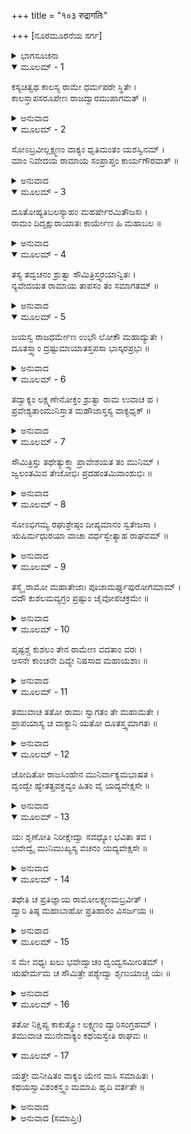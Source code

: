 +++
title = "१०३ रुद्रागतिः"

+++
[ನೂರಮೂರನೆಯ ಸರ್ಗ]



<details><summary>ಭಾಗಸೂಚನಾ</summary>

ಶ್ರೀರಾಮನಲ್ಲಿಗೆ ಕಾಲಪುರುಷನ ಆಗಮನ
</details>

<details open><summary>ಮೂಲಮ್ - 1</summary>

ಕಸ್ಯಚಿತ್ವಥ ಕಾಲಸ್ಯ ರಾಮೇ ಧರ್ಮಪರೇ ಸ್ಥಿತೇ ।  
ಕಾಲಸ್ತಾಪಸರೂಪೇಣ  ರಾಜದ್ವಾರಮುಪಾಗಮತ್ ॥
</details>

<details><summary>ಅನುವಾದ</summary>

ಅನಂತರ ಕೆಲಕಾಲ ಸಂದ ಬಳಿಕ ಭಗವಾನ್ ಶ್ರೀರಾಮನು ಧರ್ಮಪೂರ್ವಕವಾಗಿ ಅಯೋಧ್ಯೆಯನ್ನು ಆಳುತ್ತಿದ್ದಾಗ ಸಾಕ್ಷಾತ್ ಕಾಲನು ತಪಸ್ವಿಯ ರೂಪದಲ್ಲಿ ಅರಮನೆಯ ದ್ವಾರಕ್ಕೆ ಬಂದನು.॥1॥
</details>

<details open><summary>ಮೂಲಮ್ - 2</summary>

ಸೋಽಬ್ರವೀಲ್ಲಕ್ಷ್ಮಣಂ ವಾಕ್ಯಂ ಧೃತಿಮಂತಂ ಯಶಸ್ವಿನಮ್ ।  
ಮಾಂ ನಿವೇದಯ ರಾಮಾಯ ಸಂಪ್ರಾಪ್ತಂ ಕಾರ್ಯಗೌರವಾತ್ ॥
</details>

<details><summary>ಅನುವಾದ</summary>

ಅವನು ದ್ವಾರದಲ್ಲಿ ನಿಂತು ಧೈರ್ಯವಂತ, ಯಶಸ್ವೀ ಲಕ್ಷ್ಮಣನಲ್ಲಿ ಹೇಳಿದನು - ನಾನೊಂದು ಭಾರೀ ಕಾರ್ಯದಿಂದ ಬಂದಿರುವೆನು. ನೀನು ರಾಮಚಂದ್ರನಿಗೆ ನಾನು ಬಂದಿರುವ ಸೂಚನೆಯನ್ನು ಕೊಡು.॥2॥
</details>

<details open><summary>ಮೂಲಮ್ - 3</summary>

ದೂತೋಹ್ಯತಿಬಲಸ್ಯಾಹಂ ಮಹರ್ಷೇರಮಿತೌಜಸಃ ।  
ರಾಮಂ ದಿದೃಕ್ಷುರಾಯಾತಃ ಕಾರ್ಯೇಣ ಹಿ ಮಹಾಬಲ ॥
</details>

<details><summary>ಅನುವಾದ</summary>

ಮಹಾಬಲಿ ಲಕ್ಷ್ಮಣ! ನಾನು ಅಮಿತ ತೇಜಸ್ವೀ ಮಹರ್ಷಿ ಅತಿ ಬಲನ ದೂತನಾಗಿದ್ದೇನೆ ಹಾಗೂ ಒಂದು ಆವಶ್ಯಕ ಕಾರ್ಯವಶ ಶ್ರೀರಾಮಚಂದ್ರನನ್ನು ಕಾಣಲು ಬಂದಿರುವೆನು.॥3॥
</details>

<details open><summary>ಮೂಲಮ್ - 4</summary>

ತಸ್ಯ ತದ್ವಚನಂ ಶ್ರುತ್ವಾ ಸೌಮಿತ್ರಿಸ್ತ್ವರಯಾನ್ವಿತಃ ।  
ನ್ಯವೇದಯತ ರಾಮಾಯ ತಾಪಸಂ ತಂ ಸಮಾಗತಮ್ ॥
</details>

<details><summary>ಅನುವಾದ</summary>

ಅವನ ಮಾತನ್ನು ಕೇಳಿ ಸುಮಿತ್ರಾ ಕುಮಾರ ಲಕ್ಷ್ಮಣನು ಲಗುಬಗೆಯಿಂದ ಒಳಗೆ ಹೋಗಿ ಶ್ರೀರಾಮನಲ್ಲಿ ಆ ತಾಪಸನ ಆಗಮನವನ್ನು ಸೂಚಿಸಿದನು.॥4॥
</details>

<details open><summary>ಮೂಲಮ್ - 5</summary>

ಜಯಸ್ವ ರಾಜಧರ್ಮೇಣ ಉಭೌ ಲೋಕೌ ಮಹಾದ್ಯುತೇ ।  
ದೂತಸ್ತ್ವಾಂ ದ್ರಷ್ಟುಮಾಯಾತಸ್ತಪಸಾ ಭಾಸ್ಕರಪ್ರಭಃ ॥
</details>

<details><summary>ಅನುವಾದ</summary>

ಮಹಾತೇಜಸ್ವೀ ಮಹಾರಾಜ! ನೀನು ನಿನ್ನ ರಾಜಧರ್ಮದ ಪ್ರಭಾವದಿಂದ ಇಹ- ಪರಲೋಕಗಳನ್ನು ಜಯಿಸಿದ್ದೀಯೆ. ಓರ್ವ ಮಹರ್ಷಿ ದೂತನ ರೂಪದಲ್ಲಿ ನಿಮ್ಮನ್ನು ಕಾಣಲು ಬಂದಿರುವರು. ಅವರು ತಪಸ್ಸಿನಿಂದ ಪ್ರಾಪ್ತವಾದ ತೇಜದಿಂದ ಸೂರ್ಯನಂತೆ ಪ್ರಕಾಶಿಸುತ್ತಿರುವರು.॥5॥
</details>

<details open><summary>ಮೂಲಮ್ - 6</summary>

ತದ್ವಾಕ್ಯಂ ಲಕ್ಷ್ಮಣೇನೋಕ್ತಂ ಶ್ರುತ್ವಾ ರಾಮ ಉವಾಚ ಹ ।  
ಪ್ರವೇಶ್ಯತಾಂಮುನಿಸ್ತಾತ ಮಹೌಜಾಸ್ತಸ್ಯ ವಾಕ್ಯಧೃಕ್ ॥
</details>

<details><summary>ಅನುವಾದ</summary>

ಲಕ್ಷ್ಮಣನು ಹೇಳಿದ ಮಾತನ್ನು ಕೇಳಿ ಶ್ರೀರಾಮನು - ಅಯ್ಯಾ! ತನ್ನ ಸ್ವಾಮಿಯ ಸಂದೇಶವನ್ನು ಹೊತ್ತು ತಂದಿರುವ ಆ ಮಹಾತೇಜಸ್ವೀ ಮುನಿಯನ್ನು ಒಳಗೆ ಕರೆದುಕೊಂಡು ಬಾ ಎಂದು ಹೇಳಿದನು.॥6॥
</details>

<details open><summary>ಮೂಲಮ್ - 7</summary>

ಸೌಮಿತ್ರಿಸ್ತು ತಥೇತ್ಯುಕ್ತ್ವಾ ಪ್ರಾವೇಶಯತ ತಂ ಮುನಿಮ್ ।  
ಜ್ವಲಂತಮಿವ ತೇಜೋಭಿಃ ಪ್ರದಹಂತಮಿವಾಂಶುಭಿಃ ॥
</details>

<details><summary>ಅನುವಾದ</summary>

‘ಹಾಗೆಯೇ ಆಗಲಿ’ ಎಂದು ಹೇಳಿ ಸೌಮಿತ್ರಿಯು ಆ ಮುನಿಯನ್ನು ಒಳಗೆ ಕರೆದುಕೊಂಡು ಬಂದನು. ಅವರು ತೇಜದಿಂದ ಪ್ರಜ್ವಲಿತನಾಗಿ, ತನ್ನ ಪ್ರಖರ ಕಿರಣಗಳಿಂದ ಸುಟ್ಟುಬಿಡುವರೋ ಎಂದೆನಿಸುತ್ತಿತ್ತು.॥7॥
</details>

<details open><summary>ಮೂಲಮ್ - 8</summary>

ಸೋಽಭಿಗಮ್ಯ ರಘುಶ್ರೇಷ್ಠಂ ದೀಪ್ಯಮಾನಂ ಸ್ವತೇಜಸಾ ।  
ಋಷಿರ್ಮಧುರಯಾ ವಾಚಾ ವರ್ಧಸ್ವೇತ್ಯಾಹ ರಾಘವಮ್ ॥
</details>

<details><summary>ಅನುವಾದ</summary>

ತನ್ನ ತೇಜದಿಂದ ದೀಪ್ತಿಮಂತನಾದ ರಘುಕುಲತಿಲಕ ಶ್ರೀರಾಮನ ಬಳಿಗೆ ಬಂದ ಋಷಿಯು ಅವನಲ್ಲಿ ಮಧುರವಾಗಿ ಹೇಳಿದನು - ರಘುಕುಲನಂದನ! ನಿನಗೆ ಅಭ್ಯುದಯವಾಗಲಿ.॥8॥
</details>

<details open><summary>ಮೂಲಮ್ - 9</summary>

ತಸ್ಮೈ ರಾಮೋ ಮಹಾತೇಜಾಃ ಪೂಜಾಮರ್ಘ್ಯಪುರೋಗಮಾಮ್ ।  
ದದೌ ಕುಶಲಮವ್ಯಗ್ರಂ ಪ್ರಷ್ಟುಂ ಚೈವೋಪಚಕ್ರಮೇ ॥
</details>

<details><summary>ಅನುವಾದ</summary>

ಮಹಾತೇಜಸ್ವೀ ಶ್ರೀರಾಮನು ಅವರಿಗೆ ಅರ್ಘ್ಯ, ಪಾದ್ಯಾದಿ ಪೂಜೋಪಚಾರಗಳನ್ನು ಅರ್ಪಿಸಿ, ಶಾಂತವಾಗಿ ಅವರ ಕ್ಷೇಮ ಸಮಾಚಾರ ಕೇಳತೊಡಗಿದನು.॥9॥
</details>

<details open><summary>ಮೂಲಮ್ - 10</summary>

ಪೃಷ್ಟಶ್ಚ ಕುಶಲಂ ತೇನ ರಾಮೇಣ ವದತಾಂ ವರಃ ।  
ಆಸನೇ ಕಾಂಚನೇ ದಿವ್ಯೇ ನಿಷಸಾದ ಮಹಾಯಶಾಃ ॥
</details>

<details><summary>ಅನುವಾದ</summary>

ಶ್ರೀರಾಮನು ಕೇಳಿದಾಗ ಶ್ರೇಷ್ಠವಾಗ್ನಿ, ಮಹಾಯಶಸ್ವೀ ಮುನಿಯು ಕ್ಷೇಮ-ಸಮಾಚಾರ ತಿಳಿಸಿ, ದಿವ್ಯ ಸ್ವರ್ಣಮಯ ಆಸನದಲ್ಲಿ ವಿರಾಜಮಾನರಾದರು.॥10॥
</details>

<details open><summary>ಮೂಲಮ್ - 11</summary>

ತಮುವಾಚ ತತೋ ರಾಮಃ ಸ್ವಾಗತಂ ತೇ ಮಹಾಮತೇ ।  
ಪ್ರಾಪಯಾಸ್ಯ ಚ ವಾಕ್ಯಾನಿ ಯತೋ ದೂತಸ್ತ್ವಮಾಗತಃ ॥
</details>

<details><summary>ಅನುವಾದ</summary>

ಬಳಿಕ ಶ್ರೀರಾಮನು ಅವರಲ್ಲಿ ಹೇಳಿದನು - ಮಹಾಮತೇ! ನಿಮಗೆ ಸ್ವಾಗತವಿರಲಿ. ನೀವು ಯಾರ ದೂತರಾಗಿ ಇಲ್ಲಿಗೆ ಆಗಮಿಸಿರುವಿರೋ, ಅವರ ಸಂದೇಶ ತಿಳಿಸಿರಿ.॥11॥
</details>

<details open><summary>ಮೂಲಮ್ - 12</summary>

ಚೋದಿತೋ ರಾಜಸಿಂಹೇನ ಮುನಿರ್ವಾಕ್ಯಮಭಾಷತ ।  
ದ್ವಂದ್ವೇ ಹ್ಯೇತತ್ಪ್ರವಕ್ತವ್ಯಂ ಹಿತಂ ವೈ ಯದ್ಯವೇಕ್ಷಸೇ ॥
</details>

<details><summary>ಅನುವಾದ</summary>

ರಾಜಸಿಂಹ ಶ್ರೀರಾಮನು ಹೀಗೆ ಪ್ರೇರೇಪಿಸಿದಾಗ ಮುನಿ ಹೇಳಿದರು - ನೀನು ನಮ್ಮ ಹಿತವನ್ನು ಬಯಸುವೆಯಾದರೆ, ನಾನು-ನೀನು ಇಬ್ಬರೇ ಇರುವಲ್ಲಿಯೇ ಹೇಳುವುದು ಉಚಿತವಾದೀತು.॥1.॥
</details>

<details open><summary>ಮೂಲಮ್ - 13</summary>

ಯಃ ಶೃಣೋತಿ ನಿರೀಕ್ಷೇದ್ವಾ ಸವಧ್ಯೋ ಭವಿತಾ ತವ ।  
ಭವೇದ್ವೈ ಮುನಿಮುಖ್ಯಸ್ಯ ವಚನಂ ಯದ್ಯವೇಕ್ಷಸೇ ॥
</details>

<details><summary>ಅನುವಾದ</summary>

ನೀನು ಮುನಿಶ್ರೇಷ್ಠ ಅತಿಬಲನ ಮಾತಿನ ಕಡೆಗೆ ಗಮನ ಕೊಡುವುದಿದ್ದರೆ, ಯಾರೇ ಮನುಷ್ಯನು ನಮ್ಮಿಬ್ಬರ ಮಾತನ್ನು ಕೇಳಿಸಿಕೊಂಡರೆ, ಅಥವಾ ನಾವು ಮಾಡುವ ವಾರ್ತಾಲಾಪವನ್ನು ನೋಡಿದರೆ ಅವನನ್ನು ವಧಿಸಲಾಗುವುದು ಎಂದು ನೀನು ಘೋಷಣೆ ಮಾಡಬೇಕು.॥13॥
</details>

<details open><summary>ಮೂಲಮ್ - 14</summary>

ತಥೇತಿ ಚ ಪ್ರತಿಜ್ಞಾಯ ರಾಮೋಲಕ್ಷ್ಮಣಮಬ್ರವೀತ್ ।  
ದ್ವಾರಿ ತಿಷ್ಠ ಮಹಾಬಾಹೋ ಪ್ರತಿಹಾರಂ ವಿಸರ್ಜಯ ॥
</details>

<details><summary>ಅನುವಾದ</summary>

ಶ್ರೀರಾಮನು ‘ಹಾಗೆಯೇ ಆಗಲಿ’ ಎಂದು ಹೇಳಿ ಪ್ರತಿಜ್ಞೆ ಮಾಡಿದನು ಮತ್ತು ಲಕ್ಷ್ಮಣನಲ್ಲಿ ಹೇಳಿದನು- ಮಹಾಬಾಹೋ! ದ್ವಾರಪಾಲಕನನ್ನು ಕಳಿಸಿ ನೀನೇ ಸ್ವತಃ ಬಾಗಿಲಲ್ಲಿ ನಿಂತು ಕಾವಲು ಕಾಯಬೇಕು.॥14॥
</details>

<details open><summary>ಮೂಲಮ್ - 15</summary>

ಸ ಮೇ ವಧ್ಯಃ ಖಲು ಭವೇದ್ವಾಚಂ ದ್ವಂದ್ವಸಮೀರಿತಮ್ ।  
ಋಷೇರ್ಮಮ ಚ ಸೌಮಿತ್ರೇ ಪಶ್ಯೇದ್ವಾ ಶೃಣುಯಾಚ್ಚ ಯಃ ॥
</details>

<details><summary>ಅನುವಾದ</summary>

ಸುಮಿತ್ರಾನಂದನ! ಋಷಿ ಮತ್ತು ನನ್ನ ಮಾತನ್ನು ಕೇಳುವವನು, ನಾವು ಮಾತನಾಡುವುದನ್ನು ನೋಡುವವನು ನನ್ನಿಂದ ವಧಿಸಲ್ಪಡುವನು.॥15॥
</details>

<details open><summary>ಮೂಲಮ್ - 16</summary>

ತತೋ ನಿಕ್ಷಿಪ್ಯ ಕಾಕುತ್ಸ್ಥೋ ಲಕ್ಷ್ಮಣಂ ದ್ವಾರಿಸಂಗ್ರಹಮ್ ।  
ತಮುವಾಚ ಮುನೇವಾಕ್ಯಂ ಕಥಯಸ್ವೇತಿ ರಾಘವಃ ॥
</details>

<details open><summary>ಮೂಲಮ್ - 17</summary>

ಯತ್ತೇ ಮನೀಷಿತಂ ವಾಕ್ಯಂ ಯೇನ ವಾಸಿ ಸಮಾಹಿತಃ ।  
ಕಥಯಸ್ವಾವಿಶಂಕಸ್ತ್ವಂ ಮಮಾಪಿ ಹೃದಿ ವರ್ತತೇ ॥
</details>

<details><summary>ಅನುವಾದ</summary>

ಹೀಗೆ ತನ್ನ ಮಾತನ್ನು ನಡೆಸುವ ಲಕ್ಷ್ಮಣನನ್ನು ದ್ವಾರದಲ್ಲಿ ನಿಯಮಿಸಿ, ಶ್ರೀರಾಮನು ಬಂದಿರುವ ಮಹರ್ಷಿಯಲ್ಲಿ - ಮುನೇ! ಈಗ ನೀವು ನಿಃಶಂಕರಾಗಿ ನಿಮಗೆ ಹೇಳಬೇಕಾದ ಮಾತನ್ನು ಹೇಳಿರಿ, ಅಥವಾ ಯಾವುದನ್ನು ಹೇಳಲು ನಿಮ್ಮನ್ನು ಕಳಿಸಲಾಗಿದೆಯೋ ಅದನ್ನು ಹೇಳಿರಿ. ಅದನ್ನು ಕೇಳುವ ಉತ್ಕಂಠತೆ ನನ್ನ ಮನಸ್ಸಿನಲ್ಲಿದೆ.॥16-17॥
</details>

<details><summary>ಅನುವಾದ (ಸಮಾಪ್ತಿಃ)</summary>

ಶ್ರೀವಾಲ್ಮೀಕಿ ವಿರಚಿತ ಆರ್ಷರಾಮಾಯಣ ಆದಿಕಾವ್ಯದ ಉತ್ತರ ಕಾಂಡದಲ್ಲಿ ನೂರಮೂರನೆಯ ಸರ್ಗಪೂರ್ಣವಾಯಿತು. ॥103॥
</details>
